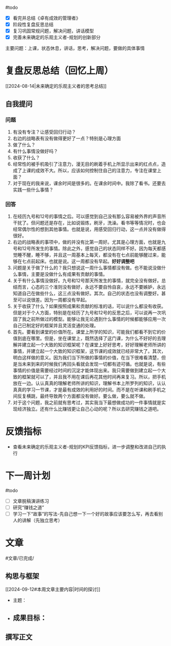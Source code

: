 #todo 
- [x] 看完并总结《卓有成效的管理者》
- [x] 阶段性复盘反思总结
- [x] 复习巩固常规问题，解决问题，讲话模型
- [x] 完善未来确定的乐观主义者-规划的创新部分

主要问题：上课，状态休息，讲话，思考，解决问题，要做的具体事情

# 复盘反思总结（回忆上周）

[[2024-08-14|未来确定的乐观主义者的思考总结]] 

## 自我提问
### 问题

1. 有没有专注？让感受回归行动？
2. 右边的战略表有没有做得更好了一点？特别是心理方面
3. 做了什么？
4. 有什么事情没做好吗？
5. 收获了什么？
6. 经常性的被手机吸引了注意力，漫无目的刷着手机上所显示出来的红点点，造成了上课的成效不大。所以，应该如何控制住自己的注意力，专注在课堂上面？
7. 对于现在的我来说，课余时间是很多的。在课余时间中。我除了看书。还要去实践一些什么事情？

### 回答

1. 在经历九号和12号的事情之后。可以感觉到自己没有那么容易被外界的声音所干扰了。但问题还是存在，比如说锻炼，刷牙，洗澡。看书等等情况时，也会经常偶尔性的想到其他事情。也就是说，用感受回归行动，这一点并没有做得很好。
2. 右边的战略表的事项中，做的并没有比第一周好。尤其是心理方面，也就是九号和12号所发生的事情。除此之外，感觉自己的状态同样不好。因为每天都感觉睡不醒，睡不够，并且这一周基本上每天，都没有在七点前能够醒过来，能够在七点前起床。也就是说。这一周都没有早起。**好好调整吧** 
3. 问题是关于做了什么的？我只想说这一周什么事情都没有做。也不能说没做什么事情，主要是没做什么有成果有贡献的事情。
4. 关于有什么事情没做好。九号和12号那天所发生的事情，就完全没有做好。总结而言，心态的三个准则没有做好，永远不要自怜自哀，永远不要嫉妒，永远知道自己在做些什么，这三点没有做好。其次。自己的状态也没有调整好。甚至可以说很差。因为一周都没有早起。
5. 关于收获了什么？如果按照成果和贡献的标准的话，可以说什么都没有收获。但是对于个人方面，特别是在经历了九号和12号的反思之后，可以说再一次巩固了我之前所做过的模型。能够让我无论遇到什么事情的时候都能够应用一次自己已制定好的框架并且灵活变通的处理。
6. 首先。要看到课堂的价值所在。课堂上所学的知识，可能我们都看不到它的价值到底在哪里。但是，坐在课堂上，既然选择了这门课，为什么不好好的去理解并建立起一个大致的知识框架呢？在课堂上好好思考，好好理解老师所讲的事情，并建立起一个大致的知识框架，这节课的成效就已经非常大了。其次，明白这样做的意义。因为我们当下所做的事情的价值，在当下很难看清楚，但是当未来到来的时候我们再回头看就会发现一切都有迹可循。也就是说，有些事情的价值是需要经过时间的沉淀才能体现出来。我只需要做到建立起一个大致的框架就可以了，并且我不用在课后再花其他时间再来复习。所以，把手机放在一边。认认真真的理解老师所讲的知识，理解书本上所罗列的知识，认认真真的学习一节课，才是最有成效的利用好的时间。而不是在听课和刷手机之间反复横跳，最终导致两个方面都没有做好。要么做，要么就不做。
7. 对于这个问题，我之前就有思考过，其实我当下最想做成功的一件事情就是实现经济独立。还有什么比赚钱更让自己心动的呢？所以去研究赚钱之道吧。

# 反馈指标

- 查看未来确定的乐观主义者-规划的KPI反馈指标，进一步调整和改进自己的执行

# 下一周计划
#todo 

- [ ] 文章脱稿演讲练习
- [ ] 研究“赚钱之道”
- [ ] 学习一下“故事”的写法-先自己想一下一个好的故事应该要怎么写，再去看别人的讲解（先独立思考）

# 文章
#文章/已完成/
## 构思与框架

[[2024-09-12#本周文章主要内容|时间的探讨]] 
- 主题：
- 成果目标：
	- 

## 撰写正文




